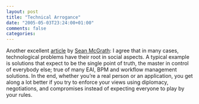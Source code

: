 ```yaml
---
layout: post
title: "Technical Arrogance"
date: "2005-05-03T23:24:00+01:00"
comments: false
categories: 
---
```


<p>Another excellent <a href="http://www.itworld.com/Tech/2987/nls_ebizmediators050429/index.html">article</a> by <a href="http://seanmcgrath.blogspot.com/">Sean McGrath</a>: I agree that in many cases, technological problems have their root in social aspects. A typical example is solutions that expect to be the single point of truth, the master in control of everybody else; true of many EAI, BPM and workflow management solutions. In the end, whether you&#8217;re a real person or an application, you get along a lot better if you try to enforce your views using diplomacy, negotiations, and compromises instead of expecting everyone to play by your rules.</p>


